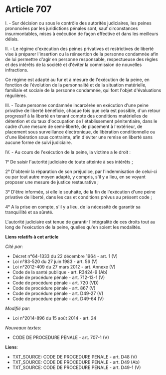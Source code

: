 # Article 707

I. - Sur décision ou sous le contrôle des autorités judiciaires, les peines prononcées par les juridictions pénales sont,
sauf circonstances insurmontables, mises à exécution de façon effective et dans les meilleurs délais.

II. - Le régime d'exécution des peines privatives et restrictives de liberté vise à préparer l'insertion ou la réinsertion de
la personne condamnée afin de lui permettre d'agir en personne responsable, respectueuse des règles et des intérêts de la
société et d'éviter la commission de nouvelles infractions. 

Ce régime est adapté au fur et à mesure de l'exécution de la peine, en fonction de l'évolution de la personnalité et de la
situation matérielle, familiale et sociale de la personne condamnée, qui font l'objet d'évaluations régulières. 

III. - Toute personne condamnée incarcérée en exécution d'une peine privative de liberté bénéficie, chaque fois que cela est
possible, d'un retour progressif à la liberté en tenant compte des conditions matérielles de détention et du taux
d'occupation de l'établissement pénitentiaire, dans le cadre d'une mesure de semi-liberté, de placement à l'extérieur, de
placement sous surveillance électronique, de libération conditionnelle ou d'une libération sous contrainte, afin d'éviter une
remise en liberté sans aucune forme de suivi judiciaire. 

IV. - Au cours de l'exécution de la peine, la victime a le droit : 

1° De saisir l'autorité judiciaire de toute atteinte à ses intérêts ; 

2° D'obtenir la réparation de son préjudice, par l'indemnisation de celui-ci ou par tout autre moyen adapté, y compris, s'il
y a lieu, en se voyant proposer une mesure de justice restaurative ; 

3° D'être informée, si elle le souhaite, de la fin de l'exécution d'une peine privative de liberté, dans les cas et
conditions prévus au présent code ; 

4° A la prise en compte, s'il y a lieu, de la nécessité de garantir sa tranquillité et sa sûreté. 

L'autorité judiciaire est tenue de garantir l'intégralité de ces droits tout au long de l'exécution de la peine, quelles
qu'en soient les modalités.

**Liens relatifs à cet article**

_Cité par_:

  - Décret n°64-1333 du 22 décembre 1964 - art. 1 (V)
  - Loi n°83-520 du 27 juin 1983 - art. 56 (V)
  - Loi n°2012-409  du 27 mars 2012 - art. Annexe (V)
  - Code de la santé publique - art. R3424-9 (Ab)
  - Code de procédure pénale - art. 712-13-1 (V)
  - Code de procédure pénale - art. 720 (VD)
  - Code de procédure pénale - art. 867 (V)
  - Code de procédure pénale - art. D49-27 (V)
  - Code de procédure pénale - art. D49-64 (V)

_Modifié par_:

  - Loi n°2014-896 du 15 août 2014 - art. 24

_Nouveaux textes_:

  - CODE DE PROCEDURE PENALE - art. 707-1 (V)

**Liens**:

  - TXT_SOURCE: CODE DE PROCEDURE PENALE - art. D48 (V)
  - TXT_SOURCE: CODE DE PROCEDURE PENALE - art. D49 (Ab)
  - TXT_SOURCE: CODE DE PROCEDURE PENALE - art. D49-1 (V)
